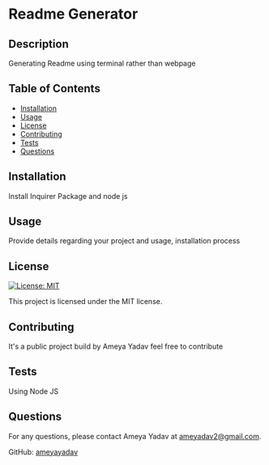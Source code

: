 # Readme Generator
  ## Description

Generating Readme using terminal rather than webpage

## Table of Contents

- [Installation](#installation)
- [Usage](#usage)
- [License](#license)
- [Contributing](#contributing)
- [Tests](#tests)
- [Questions](#questions)

## Installation

Install Inquirer Package and node js 

## Usage

Provide details regarding your project and usage, installation process

## License

[![License: MIT](https://img.shields.io/badge/License-MIT-blue.svg)](https://opensource.org/licenses/MIT)

This project is licensed under the MIT license.

## Contributing

It's a public project build by Ameya Yadav feel free to contribute 

## Tests

Using Node JS

## Questions

For any questions, please contact Ameya Yadav at ameyadav2@gmail.com.

GitHub: [ameyayadav](https://github.com/ameyayadav)